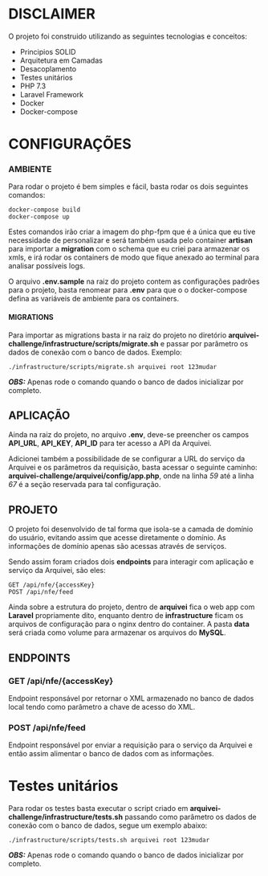 # DISCLAIMER
O projeto foi construido utilizando as seguintes tecnologias e conceitos:
* Principios SOLID
* Arquitetura em Camadas
* Desacoplamento
* Testes unitários
* PHP 7.3
* Laravel Framework
* Docker
* Docker-compose


# CONFIGURAÇÕES
### AMBIENTE
Para rodar o projeto é bem simples e fácil, basta rodar os dois seguintes comandos:
```
docker-compose build
docker-compose up
```
Estes comandos irão criar a imagem do php-fpm que é a única que eu tive necessidade de personalizar e será também usada pelo container **artisan** para importar a **migration** com o schema que eu criei para armazenar os xmls, e irá rodar os containers de modo que fique anexado ao terminal para analisar possíveis logs.

O arquivo **.env.sample** na raiz do projeto contem as configurações padrões para o projeto, basta renomear para **.env** para que o o docker-compose defina as variáveis de ambiente para os containers.

#### MIGRATIONS
Para importar as migrations basta ir na raiz do projeto no diretório **arquivei-challenge/infrastructure/scripts/migrate.sh** e passar por parâmetro os dados de conexão com o banco de dados.
Exemplo:
```
./infrastructure/scripts/migrate.sh arquivei root 123mudar
```

***OBS:*** Apenas rode o comando quando o banco de dados inicializar por completo.

## APLICAÇÃO
Ainda na raiz do projeto, no arquivo **.env**, deve-se preencher os campos **API_URL**, **API_KEY**, **API_ID** para ter acesso a API da Arquivei.

Adicionei também a possibilidade de se configurar a URL do serviço da Arquivei e os parâmetros da requisição, basta acessar o seguinte caminho: **arquivei-challenge/arquivei/config/app.php**, onde na linha *59* até a linha *67* é a seção reservada para tal configuração.

## PROJETO
O projeto foi desenvolvido de tal forma que isola-se a camada de domínio do usuário, evitando assim que acesse diretamente o domínio. As informações de domínio apenas são acessas através de serviços.

Sendo assim foram criados dois **endpoints** para interagir com aplicação e serviço da Arquivei, são eles:
```
GET /api/nfe/{accessKey}
POST /api/nfe/feed
```

Ainda sobre a estrutura do projeto, dentro de **arquivei** fica o web app com **Laravel** propriamente dito, enquanto dentro de **infrastructure** ficam os arquivos de configuração para o nginx dentro do container.
A pasta **data** será criada como volume para armazenar os arquivos do **MySQL**.

## ENDPOINTS
### GET /api/nfe/{accessKey}
Endpoint responsável por retornar o XML armazenado no banco de dados local tendo como parâmetro a chave de acesso do XML.

### POST /api/nfe/feed
Endpoint responsável por enviar a requisição para o serviço da Arquivei e então assim alimentar o banco de dados com as informações.

# Testes unitários
Para rodar os testes basta executar o script criado em **arquivei-challenge/infrastructure/tests.sh** passando como parâmetro os dados de conexão com o banco de dados, segue um exemplo abaixo:
```
./infrastructure/scripts/tests.sh arquivei root 123mudar
```

***OBS:*** Apenas rode o comando quando o banco de dados inicializar por completo.
